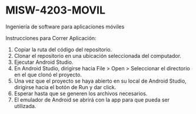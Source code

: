 # MISW-4203-MOVIL
Ingeniería de software para aplicaciones móviles


Instrucciones para Correr Aplicación:

1. Copiar la ruta del código del repositorio.
2. Clonar el repositorio en una ubicación seleccionada del computador.
3. Ejecutar Android Studio.
4. En Android Studio, dirigirse hacia File > Open > Seleccionar el directorio en el que clonó el proyecto.
5. Una vez que el proyecto se haya abierto en su local de Android Studio, dirigirse hacia el botón de Run y dar click.
6. Esperar hasta que se generen los archivos necesarios.
7. El emulador de Android se abrirá con la app para que pueda ser utilizada.


